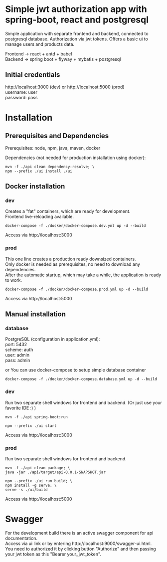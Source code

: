 # Simple jwt authorization app with spring-boot, react and postgresql

Simple application with separate frontend and backend, connected to postgresql database. Authorization via jwt tokens. Offers a basic ui to manage users and products data.

Frontend  -> react + antd + babel  
Backend   -> spring boot + flyway + mybatis + postgresql

## Initial credentials
http://localhost:3000 (dev) or http://localhost:5000 (prod)  
username: user  
password: pass  

# Installation

## Prerequisites and Dependencies
Prerequisites: node, npm, java, maven, docker

Dependencies (not needed for production installation using docker):
```
mvn -f ./api clean dependency:resolve; \
npm --prefix ./ui install ./ui
```

## Docker installation

### dev
Creates a "fat" containers, which are ready for development.  
Frontend live-reloading available.
```
docker-compose -f ./docker/docker-compose.dev.yml up -d --build
```
Access via http://localhost:3000

### prod
This one line creates a production ready downsized containers.  
Only docker is needed as prerequisites, no need to download any dependencies.  
After the automatic startup, which may take a while, the application is ready to work.  
```
docker-compose -f ./docker/docker-compose.prod.yml up -d --build
```
Access via http://localhost:5000

## Manual installation

### database
PostgreSQL (configuration in application.yml):  
port:   5432  
scheme: auth  
user:   admin  
pass:   admin  

or You can use docker-compose to setup simple database container
```
docker-compose -f ./docker/docker-compose.database.yml up -d --build
```

### dev
Run two separate shell windows for frontend and backend.
(Or just use your favorite IDE :) )
```
mvn -f ./api spring-boot:run
```
```
npm --prefix ./ui start
```
Access via http://localhost:3000

### prod
Run two separate shell windows for frontend and backend.
```
mvn -f ./api clean package; \ 
java -jar ./api/target/api-0.0.1-SNAPSHOT.jar
```
```
npm --prefix ./ui run build; \
npm install -g serve; \
serve -s ./ui/build
```
Access via http://localhost:5000

# Swagger
For the development build there is an active swagger component for api documentation.  
Access via ui link or by entering http://localhost:9000/swagger-ui.html.  
You need to authorized it by clicking button "Authorize" and then passing your jwt token as this "Bearer your_jwt_token".
